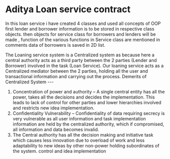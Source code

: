 # Aditya Loan service contract
In this loan service i have created 4 classes and used all concepts of OOP
first lender and borrower information is to be stored in respective class objects. then objects for service class for borrowers and lenders will be made , function of the various functions in Service class are mentioned in comments 
data of borrowers is saved in 2D list.



The Loaning service system is a Centralized system as because here a central authority acts as a third party between the 2 parties (Lender and Borrower) involved in the task (Loan Service). Our loaning service acts as a Centralized mediator between the 2 parties, holding all the user and transactional information and carrying out the process.
Demerits of Centralized System ---
1)	Concentration of power and authority – A single central entity has all the power, takes all the decisions and decides the implementation. This leads to lack of control for other parties and lower hierarchies involved and restricts new idea implementation.
2)	Confidentiality Vulnerability – Confidentiality of data requiring secrecy is very vulnerable as all user information and task implementation information are held by the centralized authority, which if compromised, all information and data becomes invalid.
3)	The Central authority has all the decision making and initiative task which causes less innovation due to overload of work and less adaptability to new ideas by other non-power holding subordinates of the system.
control and idea implementation 
